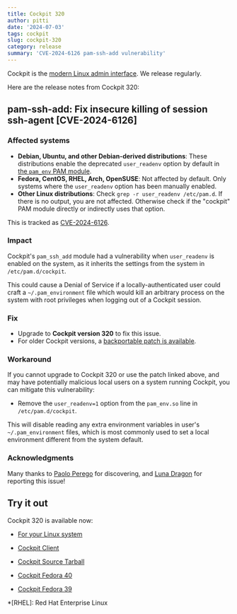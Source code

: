 ```yaml
---
title: Cockpit 320
author: pitti
date: '2024-07-03'
tags: cockpit
slug: cockpit-320
category: release
summary: 'CVE-2024-6126 pam-ssh-add vulnerability'
---
```


Cockpit is the [modern Linux admin interface](https://cockpit-project.org/).
We release regularly.

Here are the release notes from Cockpit 320:


## pam-ssh-add: Fix insecure killing of session ssh-agent [CVE-2024-6126]

### Affected systems
* **Debian, Ubuntu, and other Debian-derived distributions**: These distributions enable the deprecated `user_readenv` option by default in [the `pam_env` PAM module](https://man7.org/linux/man-pages/man8/pam_env.8.html).
* **Fedora, CentOS, RHEL, Arch, OpenSUSE**: Not affected by default. Only systems where the `user_readenv` option has been manually enabled.
* **Other Linux distributions**: Check `grep -r user_readenv /etc/pam.d`. If there is no output, you are not affected. Otherwise check if the "cockpit" PAM module directly or indirectly uses that option.

This is tracked as [CVE-2024-6126](https://www.cve.org/CVERecord?id=CVE-2024-6126).

### Impact

Cockpit's `pam_ssh_add` module had a vulnerability when `user_readenv` is enabled on the system, as it inherits the settings from the system in `/etc/pam.d/cockpit`.

This could cause a Denial of Service if a locally-authenticated user could craft a `~/.pam_environment` file which would kill an arbitrary process on the system with root privileges when logging out of a Cockpit session.

### Fix

- Upgrade to **Cockpit version 320** to fix this issue.
- For older Cockpit versions, a [backportable patch is available](https://github.com/cockpit-project/cockpit/commit/08965365ac311f906a520cbf65427742d5f84ba4).

### Workaround

If you cannot upgrade to Cockpit 320 or use the patch linked above, and may have potentially malicious local users on a system running Cockpit, you can mitigate this vulnerability:

- Remove the `user_readenv=1` option from the `pam_env.so` line in `/etc/pam.d/cockpit`.

This will disable reading any extra environment variables in user's `~/.pam_environment` files, which is most commonly used to set a local environment different from the system default.

### Acknowledgments

Many thanks to [Paolo Perego](https://github.com/thesp0nge) for discovering, and [Luna Dragon](https://github.com/Lunarequest/) for reporting this issue!

## Try it out

Cockpit 320 is available now:

* [For your Linux system](https://cockpit-project.org/running.html)
* [Cockpit Client](https://flathub.org/apps/details/org.cockpit_project.CockpitClient)

* [Cockpit Source Tarball](https://github.com/cockpit-project/cockpit/releases/tag/320)
* [Cockpit Fedora 40](https://bodhi.fedoraproject.org/updates/FEDORA-2024-d8bbe82ac1)
* [Cockpit Fedora 39](https://bodhi.fedoraproject.org/updates/FEDORA-2024-9eb3674b7c)

*[RHEL]: Red Hat Enterprise Linux
